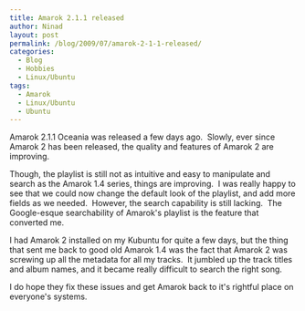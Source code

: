 ```yaml
---
title: Amarok 2.1.1 released
author: Ninad
layout: post
permalink: /blog/2009/07/amarok-2-1-1-released/
categories:
  - Blog
  - Hobbies
  - Linux/Ubuntu
tags:
  - Amarok
  - Linux/Ubuntu
  - Ubuntu
---
```

Amarok 2.1.1 Oceania was released a few days ago.  Slowly, ever since Amarok 2 has been released, the quality and features of Amarok 2 are improving.

Though, the playlist is still not as intuitive and easy to manipulate and search as the Amarok 1.4 series, things are improving.  I was really happy to see that we could now change the default look of the playlist, and add more fields as we needed.  However, the search capability is still lacking.  The Google-esque searchability of Amarok's playlist is the feature that converted me.

I had Amarok 2 installed on my Kubuntu for quite a few days, but the thing that sent me back to good old Amarok 1.4 was the fact that Amarok 2 was screwing up all the metadata for all my tracks.  It jumbled up the track titles and album names, and it became really difficult to search the right song.

I do hope they fix these issues and get Amarok back to it's rightful place on everyone's systems.

